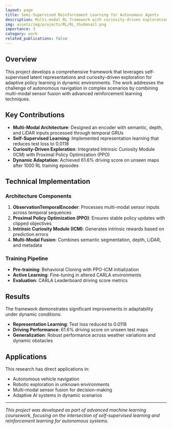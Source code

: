 ```yaml
---
layout: page
title: Semi-Supervised Reinforcement Learning for Autonomous Agents
description: Multi-modal RL framework with curiosity-driven exploration for adaptive policy learning in dynamic environments
img: assets/img/projects/RL/RL_thubmnail.png
importance: 3
category: work
related_publications: false
---
```


## Overview

This project develops a comprehensive framework that leverages self-supervised latent representations and curiosity-driven exploration for adaptive policy learning in dynamic environments. The work addresses the challenge of autonomous navigation in complex scenarios by combining multi-modal sensor fusion with advanced reinforcement learning techniques.

## Key Contributions

- **Multi-Modal Architecture**: Designed an encoder with semantic, depth, and LiDAR inputs processed through temporal GRUs
- **Self-Supervised Learning**: Implemented representation learning that reduces test loss to 0.0118
- **Curiosity-Driven Exploration**: Integrated Intrinsic Curiosity Module (ICM) with Proximal Policy Optimization (PPO)
- **Dynamic Adaptation**: Achieved 61.6% driving score on unseen maps after 1000 RL training episodes

## Technical Implementation

### Architecture Components

1. **ObservationTemporalEncoder**: Processes multi-modal sensor inputs across temporal sequences
2. **Proximal Policy Optimization (PPO)**: Ensures stable policy updates with clipped objectives
3. **Intrinsic Curiosity Module (ICM)**: Generates intrinsic rewards based on prediction errors
4. **Multi-Modal Fusion**: Combines semantic segmentation, depth, LiDAR, and metadata

### Training Pipeline

- **Pre-training**: Behavioral Cloning with PPO-ICM initialization
- **Active Learning**: Fine-tuning in altered CARLA environments
- **Evaluation**: CARLA Leaderboard driving score metrics

## Results

The framework demonstrates significant improvements in adaptability under dynamic conditions:

- **Representation Learning**: Test loss reduced to 0.0118
- **Driving Performance**: 61.6% driving score on unseen test maps
- **Generalization**: Robust performance across weather variations and dynamic obstacles

## Applications

This research has direct applications in:
- Autonomous vehicle navigation
- Robotic exploration in unknown environments
- Multi-modal sensor fusion for decision-making
- Adaptive AI systems in dynamic scenarios

---

*This project was developed as part of advanced machine learning coursework, focusing on the intersection of self-supervised learning and reinforcement learning for autonomous systems.*

